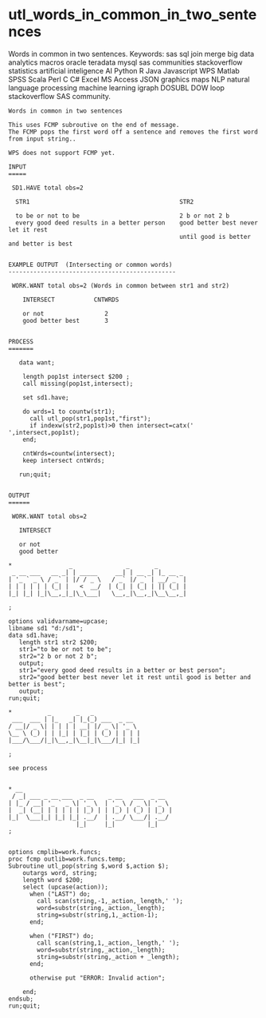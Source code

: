 # utl_words_in_common_in_two_sentences
Words in common in two sentences.  Keywords: sas sql join merge big data analytics macros oracle teradata mysql sas communities stackoverflow statistics artificial inteligence AI Python R Java Javascript WPS Matlab SPSS Scala Perl C C# Excel MS Access JSON graphics maps NLP natural language processing machine learning igraph DOSUBL DOW loop stackoverflow SAS community.

    Words in common in two sentences

    This uses FCMP subroutive on the end of message.
    The FCMP pops the first word off a sentence and removes the first word from input string..

    WPS does not support FCMP yet.

    INPUT
    =====

     SD1.HAVE total obs=2

      STR1                                          STR2

      to be or not to be                            2 b or not 2 b
      every good deed results in a better person    good better best never let it rest
                                                    until good is better and better is best


    EXAMPLE OUTPUT  (Intersecting or common words)
    -----------------------------------------------

     WORK.WANT total obs=2 (Words in common between str1 and str2)

        INTERSECT           CNTWRDS

        or not                 2
        good better best       3


    PROCESS
    =======

       data want;

        length pop1st intersect $200 ;
        call missing(pop1st,intersect);

        set sd1.have;

        do wrds=1 to countw(str1);
          call utl_pop(str1,pop1st,"first");
          if indexw(str2,pop1st)>0 then intersect=catx(' ',intersect,pop1st);
        end;

        cntWrds=countw(intersect);
        keep intersect cntWrds;

       run;quit;


    OUTPUT
    ======

     WORK.WANT total obs=2

       INTERSECT

       or not
       good better

    *                _               _       _
     _ __ ___   __ _| | _____     __| | __ _| |_ __ _
    | '_ ` _ \ / _` | |/ / _ \   / _` |/ _` | __/ _` |
    | | | | | | (_| |   <  __/  | (_| | (_| | || (_| |
    |_| |_| |_|\__,_|_|\_\___|   \__,_|\__,_|\__\__,_|

    ;

    options validvarname=upcase;
    libname sd1 "d:/sd1";
    data sd1.have;
       length str1 str2 $200;
       str1="to be or not to be";
       str2="2 b or not 2 b";
       output;
       str1="every good deed results in a better or best person";
       str2="good better best never let it rest until good is better and better is best";
       output;
    run;quit;

    *          _       _   _
     ___  ___ | |_   _| |_(_) ___  _ __
    / __|/ _ \| | | | | __| |/ _ \| '_ \
    \__ \ (_) | | |_| | |_| | (_) | | | |
    |___/\___/|_|\__,_|\__|_|\___/|_| |_|

    ;

    see process


    * __
     / _| ___ _ __ ___  _ __    _ __   ___  _ __
    | |_ / __| '_ ` _ \| '_ \  | '_ \ / _ \| '_ \
    |  _| (__| | | | | | |_) | | |_) | (_) | |_) |
    |_|  \___|_| |_| |_| .__/  | .__/ \___/| .__/
                       |_|     |_|         |_|
    ;


    options cmplib=work.funcs;
    proc fcmp outlib=work.funcs.temp;
    Subroutine utl_pop(string $,word $,action $);
        outargs word, string;
        length word $200;
        select (upcase(action));
          when ("LAST") do;
            call scan(string,-1,_action,_length,' ');
            word=substr(string,_action,_length);
            string=substr(string,1,_action-1);
          end;

          when ("FIRST") do;
            call scan(string,1,_action,_length,' ');
            word=substr(string,_action,_length);
            string=substr(string,_action + _length);
          end;

          otherwise put "ERROR: Invalid action";

        end;
    endsub;
    run;quit;

